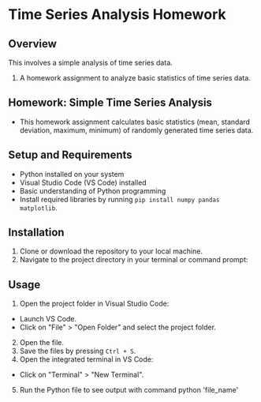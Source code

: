 # Time Series Analysis Homework

## Overview
This involves a simple analysis of time series data.
1. A homework assignment to analyze basic statistics of time series data.


## Homework: Simple Time Series Analysis
- This homework assignment calculates basic statistics (mean, standard deviation, maximum, minimum) of randomly generated time series data.

## Setup and Requirements
- Python installed on your system
- Visual Studio Code (VS Code) installed
- Basic understanding of Python programming
- Install required libraries by running `pip install numpy pandas matplotlib`.

## Installation
1. Clone or download the repository to your local machine.
2. Navigate to the project directory in your terminal or command prompt:


## Usage
1. Open the project folder in Visual Studio Code:
- Launch VS Code.
- Click on "File" > "Open Folder" and select the project folder.
2. Open the file.
3. Save the files by pressing `Ctrl + S`.
4. Open the integrated terminal in VS Code:
- Click on "Terminal" > "New Terminal".
5. Run the Python file to see output with command python 'file_name'  